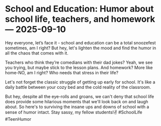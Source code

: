 # School and Education: Humor about school life, teachers, and homework — 2025-09-10

Hey everyone, let’s face it - school and education can be a total snoozefest sometimes, am I right? But hey, let's lighten the mood and find the humor in all the chaos that comes with it.

Teachers who think they’re comedians with their dad jokes? Yeah, we see you trying, but maybe stick to the lesson plans. And homework? More like home-NO, am I right? Who needs that stress in their life?

Let's not forget the classic struggle of getting up early for school. It's like a daily battle between your cozy bed and the cold reality of the classroom.

But hey, despite all the eye-rolls and groans, we can't deny that school life does provide some hilarious moments that we'll look back on and laugh about. So here's to surviving the insane ups and downs of school with a sense of humor intact. Stay sassy, my fellow students!✌️ #SchoolLife #TeenHumor